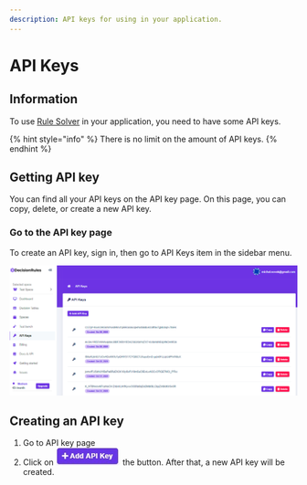 ```yaml
---
description: API keys for using in your application.
---
```


# API Keys

## Information

To use [Rule Solver](rest-api.md) in your application, you need to have some API keys.

{% hint style="info" %}
There is no limit on the amount of API keys.
{% endhint %}

## Getting API key

You can find all your API keys on the API key page. On this page, you can copy, delete, or create a new API key. 

### Go to the API key page

To create an API key, sign in, then go to API Keys item in the sidebar menu.

![](../.gitbook/assets/image%20%2862%29.png)

## Creating an API key

1. Go to API key page
2. Click on ![](../.gitbook/assets/screenshoteasy-8-%20%281%29.png) the button. After that, a new API key will be created.

